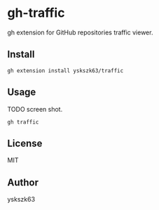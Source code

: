 # gh-traffic

gh extension for GitHub repositories traffic viewer.

## Install

```
gh extension install yskszk63/traffic
```

## Usage

TODO screen shot.

```
gh traffic
```

## License

MIT

## Author

yskszk63

